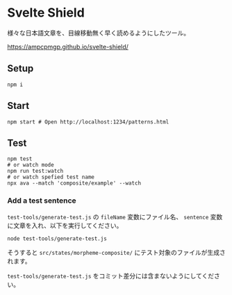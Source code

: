 # Svelte Shield

様々な日本語文章を、目線移動無く早く読めるようにしたツール。

<https://ampcpmgp.github.io/svelte-shield/>

## Setup

```shell
npm i
```

## Start

```shell
npm start # Open http://localhost:1234/patterns.html
```

## Test

```shell
npm test
# or watch mode
npm run test:watch
# or watch spefied test name
npx ava --match 'composite/example' --watch
```

### Add a test sentence

`test-tools/generate-test.js` の `fileName` 変数にファイル名、 `sentence` 変数に文章を入れ、以下を実行してください。

```shell
node test-tools/generate-test.js
```

そうすると `src/states/morpheme-composite/` にテスト対象のファイルが生成されます。

`test-tools/generate-test.js` をコミット差分には含まないようにしてください。
